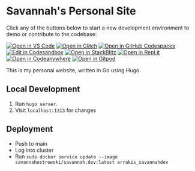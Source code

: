 # Savannah's Personal Site
Click any of the buttons below to start a new development environment to demo or contribute to the codebase:

[![Open in VS Code](https://img.shields.io/badge/Open%20in-VS%20Code-blue?logo=visualstudiocode)](https://vscode.dev/github/savannahostrowski/savannah.dev)
[![Open in Glitch](https://img.shields.io/badge/Open%20in-Glitch-blue?logo=glitch)](https://glitch.com/edit/#!/import/github/savannahostrowski/savannah.dev)
[![Open in GitHub Codespaces](https://github.com/codespaces/badge.svg)](https://codespaces.new/savannahostrowski/savannah.dev)
[![Edit in Codesandbox](https://codesandbox.io/static/img/play-codesandbox.svg)](https://codesandbox.io/s/github/savannahostrowski/savannah.dev)
[![Open in StackBlitz](https://developer.stackblitz.com/img/open_in_stackblitz.svg)](https://stackblitz.com/github/savannahostrowski/savannah.dev)
[![Open in Repl.it](https://replit.com/badge/github/withastro/astro)](https://replit.com/github/savannahostrowski/savannah.dev)
[![Open in Codeanywhere](https://codeanywhere.com/img/open-in-codeanywhere-btn.svg)](https://app.codeanywhere.com/#https://github.com/savannahostrowski/savannah.dev)
[![Open in Gitpod](https://gitpod.io/button/open-in-gitpod.svg)](https://gitpod.io/#https://github.com/savannahostrowski/savannah.dev)

This is my personal website, written in Go using Hugo.

## Local Development
1. Run `hugo server`.
1. Visit `localhost:1313` for changes

## Deployment
- Push to main
- Log into cluster
- Run `sudo docker service update --image savannahostrowski/savannah.dev:latest arrakis_savannahdev`